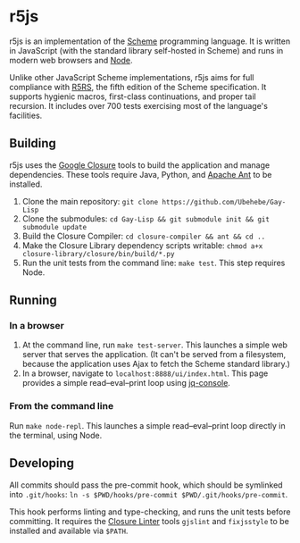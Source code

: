 # r5js

r5js is an implementation of the
[Scheme](http://en.wikipedia.org/wiki/Scheme_(programming_language))
programming language. It is written in JavaScript (with the standard library
self-hosted in Scheme) and runs in modern web browsers
and [Node](http://nodejs.org/).

Unlike other JavaScript Scheme implementations, r5js aims for full compliance
with [R5RS](http://www.schemers.org/Documents/Standards/R5RS/HTML/),
the fifth edition of the Scheme specification. It supports hygienic macros,
first-class continuations, and proper tail recursion. It includes over 700 tests
exercising most of the language's facilities.

## Building

r5js uses the [Google Closure](https://developers.google.com/closure/) tools
to build the application and manage dependencies. These tools require Java,
Python, and [Apache Ant](http://en.wikipedia.org/wiki/Apache_Ant) to be installed.

1. Clone the main repository:
   `git clone https://github.com/Ubehebe/Gay-Lisp`
2. Clone the submodules:
   `cd Gay-Lisp && git submodule init && git submodule update`
3. Build the Closure Compiler: `cd closure-compiler && ant && cd ..`
4. Make the Closure Library dependency scripts writable:
   `chmod a+x closure-library/closure/bin/build/*.py`
5. Run the unit tests from the command line: `make test`.
   This step requires Node.

## Running

### In a browser

1. At the command line, run `make test-server`.
   This launches a simple web server that serves the application.
   (It can't be served from a filesystem, because the application uses Ajax
   to fetch the Scheme standard library.)
2. In a browser, navigate to `localhost:8888/ui/index.html`.
   This page provides a simple read–eval–print loop using
   [jq-console](https://github.com/replit/jq-console).

### From the command line

Run `make node-repl`. This launches a simple read–eval–print loop
directly in the terminal, using Node.

## Developing

All commits should pass the pre-commit hook, which should be symlinked
into  `.git/hooks`:  `ln -s $PWD/hooks/pre-commit $PWD/.git/hooks/pre-commit`.

This hook performs linting and type-checking, and runs the unit tests before
committing. It requires the
[Closure Linter](https://developers.google.com/closure/utilities/) tools
`gjslint` and `fixjsstyle` to be installed and available via `$PATH`.
